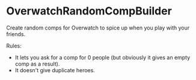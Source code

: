 # OverwatchRandomCompBuilder
Create random comps for Overwatch to spice up when you play with your friends.

Rules:
- It lets you ask for a comp for 0 people (but obviously it gives an empty comp as a result).
- It doesn't give duplicate heroes.
